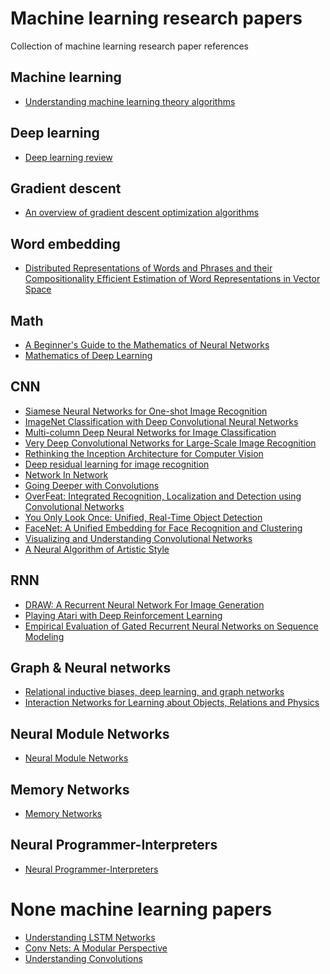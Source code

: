 # Machine learning research papers

Collection of machine learning research paper references 

## Machine learning

* [Understanding machine learning theory algorithms](https://www.cs.huji.ac.il/~shais/UnderstandingMachineLearning/understanding-machine-learning-theory-algorithms.pdf)

## Deep learning

* [Deep learning review](https://www.cs.toronto.edu/~hinton/absps/NatureDeepReview.pdf)

## Gradient descent

* [An overview of gradient descent optimization algorithms](https://arxiv.org/abs/1609.04747)

## Word embedding 

* [Distributed Representations of Words and Phrases and their Compositionality
Efficient Estimation of Word Representations in Vector Space](https://arxiv.org/abs/1310.4546)

## Math

* [A Beginner's Guide to the Mathematics of Neural Networks](http://citeseerx.ist.psu.edu/viewdoc/download?doi=10.1.1.161.3556&rep=rep1&type=pdf&fbclid=IwAR3OWInStoLwXtfjglO2XeQj1X7NNHBKPzzEou4At4GeYVGpx_zDkUEliz4)
* [Mathematics of Deep Learning](https://arxiv.org/abs/1712.04741)


## CNN

* [Siamese Neural Networks for One-shot Image Recognition](https://www.cs.cmu.edu/~rsalakhu/papers/oneshot1.pdf)
* [ImageNet Classification with Deep Convolutional
Neural Networks](https://papers.nips.cc/paper/4824-imagenet-classification-with-deep-convolutional-neural-networks.pdf)
* [Multi-column Deep Neural Networks for Image Classification](https://arxiv.org/abs/1202.2745)
* [Very Deep Convolutional Networks for Large-Scale Image Recognition](https://arxiv.org/abs/1409.1556)
* [Rethinking the Inception Architecture for Computer Vision](https://arxiv.org/abs/1512.00567)
* [Deep residual learning for image recognition](https://arxiv.org/abs/1512.03385)
* [Network In Network](https://arxiv.org/pdf/1312.4400.pdf)
* [Going Deeper with Convolutions](https://arxiv.org/abs/1409.4842)
* [OverFeat: Integrated Recognition, Localization and Detection using Convolutional Networks](https://arxiv.org/pdf/1312.6229.pdf)
* [You Only Look Once: Unified, Real-Time Object Detection](https://arxiv.org/abs/1506.02640)
* [FaceNet: A Unified Embedding for Face Recognition and Clustering](https://arxiv.org/pdf/1503.03832.pdf)
* [Visualizing and Understanding Convolutional Networks](https://arxiv.org/abs/1311.2901)
* [A Neural Algorithm of Artistic Style](https://arxiv.org/abs/1508.06576)

## RNN

* [DRAW: A Recurrent Neural Network For Image Generation](https://arxiv.org/abs/1502.04623)
* [Playing Atari with Deep Reinforcement Learning](https://arxiv.org/abs/1312.5602)
* [Empirical Evaluation of Gated Recurrent Neural Networks on Sequence Modeling](https://arxiv.org/pdf/1412.3555.pdf)

## Graph & Neural networks

* [Relational inductive biases, deep learning, and graph networks](https://arxiv.org/abs/1806.01261)
* [Interaction Networks for Learning about Objects,
Relations and Physics](https://arxiv.org/pdf/1612.00222.pdf)

## Neural Module Networks

* [Neural Module Networks](https://arxiv.org/abs/1511.02799)


## Memory Networks 

* [Memory Networks](https://arxiv.org/pdf/1410.3916.pdf)

## Neural Programmer-Interpreters

* [Neural Programmer-Interpreters](https://arxiv.org/abs/1511.06279)

# None machine learning papers

* [Understanding LSTM Networks](https://colah.github.io/posts/2015-08-Understanding-LSTMs/)
* [Conv Nets: A Modular Perspective](https://colah.github.io/posts/2014-07-Conv-Nets-Modular)
* [Understanding Convolutions](http://colah.github.io/posts/2014-07-Understanding-Convolutions/)

